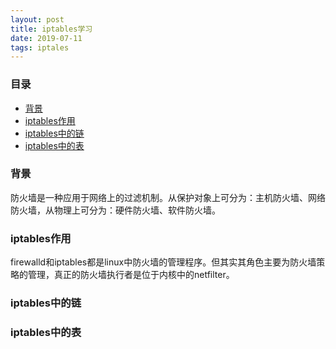 ```yaml
---
layout: post
title: iptables学习
date: 2019-07-11
tags: iptales
---
```



### 目录

* [背景](#a)
* [iptables作用](#b)
* [iptables中的链](#c)
* [iptables中的表](#d)

### <a name="a"></a>背景

防火墙是一种应用于网络上的过滤机制。从保护对象上可分为：主机防火墙、网络防火墙，从物理上可分为：硬件防火墙、软件防火墙。


### <a name="b"></a>iptables作用

firewalld和iptables都是linux中防火墙的管理程序。但其实其角色主要为防火墙策略的管理，真正的防火墙执行者是位于内核中的netfilter。

### <a name="c"></a>iptables中的链


### <a name="d"></a>iptables中的表

